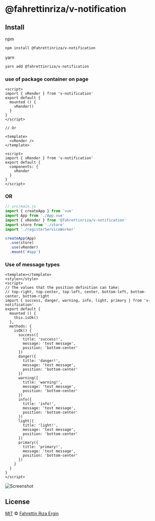 # @fahrettinriza/v-notification
 
<!--lint disable no-html-->

## Install

npm

```sh
npm install @fahrettinriza/v-notification
```

yarn

```sh
yarn add @fahrettinriza/v-notification
```



### use of package container on page
```vue
<script>
import { vRender } from 'v-notification'
export default {
  mounted () {
    vRender()
  }
}
</script>

// Or

<template>
  <vRender />
</template>

<script>
import { vRender } from 'v-notification'
export default {
  components: {
    vRender
  }
}
</script>
```
### OR
```js
// src/main.js
import { createApp } from 'vue'
import App from './App.vue'
import { vRender } from '@fahrettinriza/v-notification'
import store from './store'
import './registerServiceWorker'

createApp(App)
  .use(store)
  .use(vRender)
  .mount('#app')
```

### Use of message types
```vue
<template></template>
<style></style>
<script>
// The values that the position definition can take: 
// top-right, top-center, top-left, center, bottom-left, bottom-center, bottom-right
import { success, danger, warning, info, light, primary } from 'v-notification'
export default {
  mounted () {
    this.isOk()
  },
  methods: {
    isOk() {
      success({
        title: 'success!',
        message: 'test message',
        position: 'bottom-center'
      })
      danger({
        title: 'danger!',
        message: 'test message',
        position: 'bottom-center'
      })
      warning({
        title: 'warning!',
        message: 'test message',
        position: 'bottom-center'
      })
      info({
        title: 'info!',
        message: 'test message',
        position: 'bottom-center'
      })
      light({
        title: 'light!',
        message: 'test message',
        position: 'bottom-center'
      })
      primary({
        title: 'primary!',
        message: 'test message',
        position: 'bottom-center'
      })  
    }
  }
}
</script>
```
![Screenshot](https://img001.prntscr.com/file/img001/IhQyl0HdS4uDabRwoI50DA.png)
 
## License

[MIT][license] © [Fahrettin Rıza Ergin][author]

<!-- Definitions -->

[build-badge]: https://img.shields.io/travis/wooorm/vendors.svg

[build]: https://travis-ci.org/wooorm/vendors

[downloads-badge]: https://img.shields.io/npm/dm/vendors.svg

[downloads]: https://www.npmjs.com/package/vendors

[license]: license

[author]: https://www.instagram.com/fahrettin_riza_ergin/
